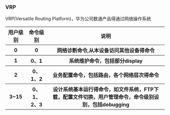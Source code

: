 ### VRP
VRP(Versatile Routing Platform)，华为公司数通产品得通过网络操作系统  
<table>
        <tr>
            <th>用户级别</th>
            <th>命令级别</th>
            <th>说明</th>
        </tr>
        <tr>
            <th>0</th>
            <th>0</th>
            <th>网络诊断命令,从本设备访问其他设备得命令</th>
        </tr>
        <tr>
            <th>1</th>
            <th>0、1</th>
            <th>系统维护命令，包括部分display</th>
        </tr>
        <tr>
            <th>2</th>
            <th>0、1、2</th>
            <th>业务配置命令，包括路由，各个网络层次得命令</th>
        </tr>
        <tr>
            <th>3~15</th>
            <th>0、1、2、3</th>
            <th>设计系统基本运行得命令，如文件系统，FTP下载，配置文件切换，用户管理命令，命令级别设别，包括debugging</th>
        </tr>
    </table>